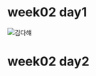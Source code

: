 # week02 day1

![김다햬](https://user-images.githubusercontent.com/80017979/110565782-5ec35500-8192-11eb-8375-cf5aee63fd54.png)

# week02 day2


